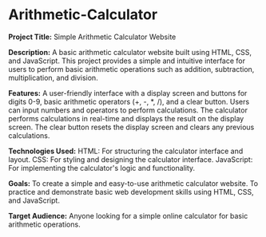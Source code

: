 # Arithmetic-Calculator
**Project Title:** Simple Arithmetic Calculator Website

**Description:**
A basic arithmetic calculator website built using HTML, CSS, and JavaScript. This project provides a simple and intuitive interface for users to perform basic arithmetic operations such as addition, subtraction, multiplication, and division.

**Features:**
A user-friendly interface with a display screen and buttons for digits 0-9, basic arithmetic operators (+, -, *, /), and a clear button.
Users can input numbers and operators to perform calculations.
The calculator performs calculations in real-time and displays the result on the display screen.
The clear button resets the display screen and clears any previous calculations.

**Technologies Used:**
HTML: For structuring the calculator interface and layout.
CSS: For styling and designing the calculator interface.
JavaScript: For implementing the calculator's logic and functionality.

**Goals:**
To create a simple and easy-to-use arithmetic calculator website.
To practice and demonstrate basic web development skills using HTML, CSS, and JavaScript.

**Target Audience:**
Anyone looking for a simple online calculator for basic arithmetic operations.
